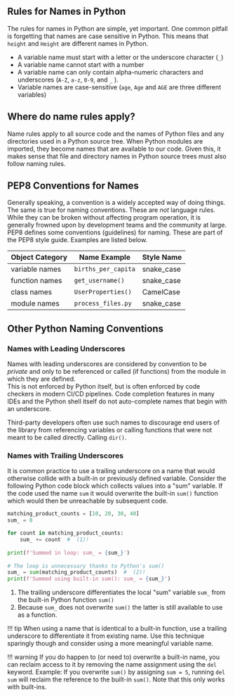 ## Rules for Names in Python
The rules for names in Python are simple, yet important. One common
pitfall is forgetting that names are case sensitive in Python. This
means that `height` and `Height` are different names in Python.

- A variable name must start with a letter or the underscore character
  (`_`)
- A variable name cannot start with a number
- A variable name can only contain alpha-numeric characters and
  underscores (`A-Z`, `a-z`, `0-9`, and `_` ).
- Variable names are case-sensitive (`age`, `Age` and `AGE` are three
  different variables)

## Where do name rules apply?
Name rules apply to all source code and the names of Python files and any directories 
used in a Python source tree. When Python modules are imported, they become names that 
are available to our code.  Given this, it makes sense that file and directory names 
in Python source trees must also follow naming rules.

## PEP8 Conventions for Names
Generally speaking, a convention is a widely accepted way of doing things. The same is 
true for naming conventions. These are *not* language rules. While they can be broken 
without affecting program operation, it is generally frowned upon by development teams 
and the community at large. PEP8 defines some conventions (guidelines) for naming. 
These are part of the PEP8 style guide. Examples are listed below.

| Object Category   |  Name Example     | Style Name    |
|-------------------|-------------------|---------------|
| variable names    | `births_per_capita` | snake_case    |
| function names    | `get_username()`    | snake_case    |
| class names       | `UserProperties()`  | CamelCase     |
| module names      | `process_files.py`  | snake_case    |


## Other Python Naming Conventions

### Names with Leading Underscores
Names with leading underscores are considered by convention to be *private* and only 
to be referenced or called (if functions) from the module in which they are defined.  
This is not enforced by Python itself, but is often enforced by code checkers in 
modern CI/CD pipelines. Code completion features in many IDEs and the Python shell 
itself do not auto-complete names that begin with an underscore. 

Third-party developers often use such names to discourage end users of the library 
from referencing variables or calling functions that were not meant to be called 
directly. Calling `dir()`. 

### Names with Trailing Underscores
It is common practice to use a trailing underscore on a name that would otherwise 
collide with a built-in or previously defined variable. Consider the following Python 
code block which collects values into a "sum" variable. If the code used the name 
`sum` it would overwrite the built-in `sum()` function which would then be unreachable 
by subsequent code.

```py title="trailing_underscores.py"
matching_product_counts = [10, 20, 30, 40]
sum_ = 0

for count in matching_product_counts:
    sum_ += count  #  (1)! 
    
print(f'Summed in loop: sum_ = {sum_}')
    
# The loop is unnecessary thanks to Python's sum()
sum_ = sum(matching_product_counts)  #  (2)!
print(f'Summed using built-in sum(): sum_ = {sum_}')
```

1. The trailing underscore differentiates the local "sum" variable `sum_` from the 
   built-in Python function `sum()`
2. Because `sum_` does not overwrite `sum()` the latter is still available to use as a 
   function.

!!! tip
    When using a name that is identical to a built-in function, use a trailing 
    underscore to differentiate it from existing name. Use this technique sparingly 
    though and consider using a more meaningful variable name.   


!!! warning
    If you do happen to (or need to) overwrite a built-in name, you can reclaim access 
    to it by removing the name assignment using the `del` keyword. Example: If you 
    overwrite `sum()` by assigning `sum = 5`, running `del sum` will reclaim the 
    reference to the built-in `sum()`. Note that this only works with built-ins.  

















